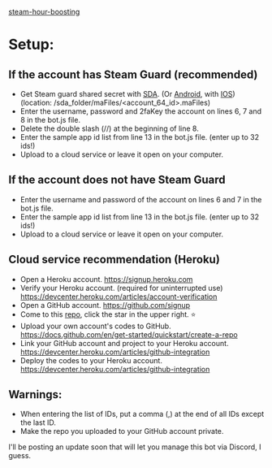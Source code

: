 [steam-hour-boosting](https://github.com/EnesKeremAYDIN/steam-hour-boosting)

# Setup:

## If the account has Steam Guard (recommended)
* Get Steam guard shared secret with [SDA](https://github.com/Jessecar96/SteamDesktopAuthenticator). (Or [Android](www.google.com/search?q=how+to+get+rooted+android+steam+guard+code), with [IOS](www.google.com/search?q=how+to+get+rooted+android+steam+guard+code)) (location: /sda_folder/maFiles/<account_64_id>.maFiles)
* Enter the username, password and 2faKey the account on lines 6, 7 and 8 in the bot.js file.
* Delete the double slash (//) at the beginning of line 8.
* Enter the sample app id list from line 13 in the bot.js file. (enter up to 32 ids!)
* Upload to a cloud service or leave it open on your computer.

## If the account does not have Steam Guard
* Enter the username and password of the account on lines 6 and 7 in the bot.js file.
* Enter the sample app id list from line 13 in the bot.js file. (enter up to 32 ids!)
* Upload to a cloud service or leave it open on your computer.

## Cloud service recommendation (Heroku)
* Open a Heroku account. https://signup.heroku.com
* Verify your Heroku account. (required for uninterrupted use) https://devcenter.heroku.com/articles/account-verification
* Open a GitHub account. https://github.com/signup
* Come to this [repo](https://github.com/EnesKeremAYDIN/steam-hour-boosting), click the star in the upper right. ⭐
* Upload your own account's codes to GitHub. https://docs.github.com/en/get-started/quickstart/create-a-repo
* Link your GitHub account and project to your Heroku account. https://devcenter.heroku.com/articles/github-integration
* Deploy the codes to your Heroku account. https://devcenter.heroku.com/articles/github-integration

## Warnings:
* When entering the list of IDs, put a comma (,) at the end of all IDs except the last ID.
* Make the repo you uploaded to your GitHub account private.

I'll be posting an update soon that will let you manage this bot via Discord, I guess.
